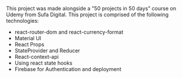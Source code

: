 This project was made alongside a "50 projects in 50 days" course on Udemy from Sufa Digital. This project is comprised of the following technologies: 
- react-router-dom and react-currency-format
- Material UI
- React Props
- StateProvider and Reducer
- React-context-api
- Using react state hooks
- Firebase for Authentication and deployment